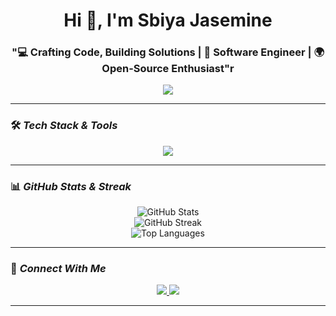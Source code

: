 <h1 align="center">Hi 👋, I'm Sbiya Jasemine</h1>
<h3 align="center">"💻 Crafting Code, Building Solutions | 🚀 Software Engineer | 🌍 Open-Source Enthusiast"r</h3>

<p align="center">
  <img src="https://readme-typing-svg.herokuapp.com?font=Fira+Code&pause=1000&color=36BCF7&center=true&vCenter=true&width=435&lines=Welcome+to+my+GitHub!;I'm+a+Passionate+Developer!;Love+Open-Source+%26+Innovation!" />
</p>

---

### 🛠 *Tech Stack & Tools*
<p align="center">
  <img src="https://skillicons.dev/icons?i=java,python,js,react,nodejs,html,css,git,github,express,c,c++" />
</p>

---

### 📊 *GitHub Stats & Streak*
<p align="center">
  <img src="https://github-readme-stats.vercel.app/api?username=Sibiya07&show_icons=true&theme=radical" alt="GitHub Stats" />
  <br>
  <img src="https://streak-stats.demolab.com/?user=Sibiya07&theme=radical" alt="GitHub Streak" />
  <br>
  <img src="https://github-readme-stats.vercel.app/api/top-langs/?username=Sibiya07&layout=compact&theme=radical" alt="Top Languages" />
</p>

---

### 🌟 *Connect With Me*
<p align="center">
  <a href="https://www.linkedin.com/in/sibiya-jasemine-013b09253" target="_blank">
    <img src="https://img.shields.io/badge/LinkedIn-0077B5?style=for-the-badge&logo=linkedin&logoColor=white" />
  </a>

  <a href="mailto:sibiarora6@gmail.com">
    <img src="https://img.shields.io/badge/Email-D14836?style=for-the-badge&logo=gmail&logoColor=white" />
  </a>
</p>

---
